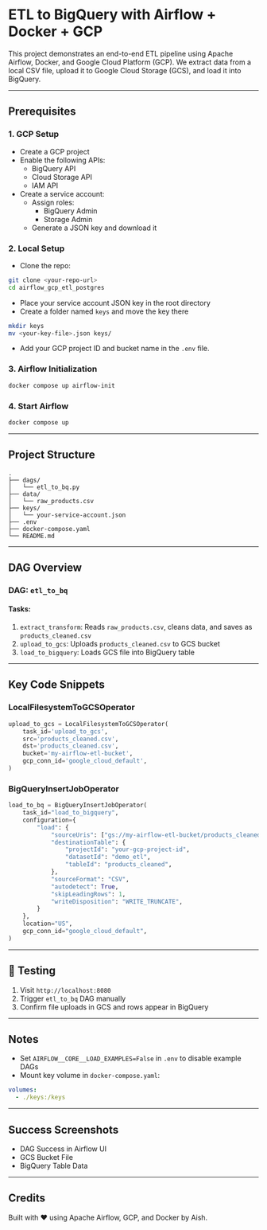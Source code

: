 # ETL to BigQuery with Airflow + Docker + GCP

This project demonstrates an end-to-end ETL pipeline using Apache Airflow, Docker, and Google Cloud Platform (GCP). We extract data from a local CSV file, upload it to Google Cloud Storage (GCS), and load it into BigQuery.

---

##  Prerequisites

### 1. GCP Setup

- Create a GCP project
- Enable the following APIs:
  - BigQuery API
  - Cloud Storage API
  - IAM API
- Create a service account:
  - Assign roles:
    - BigQuery Admin
    - Storage Admin
  - Generate a JSON key and download it

### 2. Local Setup

- Clone the repo:
```bash
git clone <your-repo-url>
cd airflow_gcp_etl_postgres
```
- Place your service account JSON key in the root directory
- Create a folder named `keys` and move the key there
```bash
mkdir keys
mv <your-key-file>.json keys/
```

- Add your GCP project ID and bucket name in the `.env` file.

### 3. Airflow Initialization

```bash
docker compose up airflow-init
```

### 4. Start Airflow

```bash
docker compose up
```

---

##  Project Structure

```
.
├── dags/
│   └── etl_to_bq.py
├── data/
│   └── raw_products.csv
├── keys/
│   └── your-service-account.json
├── .env
├── docker-compose.yaml
└── README.md
```

---

## DAG Overview

### DAG: `etl_to_bq`

#### Tasks:
1. `extract_transform`: Reads `raw_products.csv`, cleans data, and saves as `products_cleaned.csv`
2. `upload_to_gcs`: Uploads `products_cleaned.csv` to GCS bucket
3. `load_to_bigquery`: Loads GCS file into BigQuery table

---

## Key Code Snippets

### LocalFilesystemToGCSOperator

```python
upload_to_gcs = LocalFilesystemToGCSOperator(
    task_id='upload_to_gcs',
    src='products_cleaned.csv',
    dst='products_cleaned.csv',
    bucket='my-airflow-etl-bucket',
    gcp_conn_id='google_cloud_default',
)
```

### BigQueryInsertJobOperator

```python
load_to_bq = BigQueryInsertJobOperator(
    task_id="load_to_bigquery",
    configuration={
        "load": {
            "sourceUris": ["gs://my-airflow-etl-bucket/products_cleaned.csv"],
            "destinationTable": {
                "projectId": "your-gcp-project-id",
                "datasetId": "demo_etl",
                "tableId": "products_cleaned",
            },
            "sourceFormat": "CSV",
            "autodetect": True,
            "skipLeadingRows": 1,
            "writeDisposition": "WRITE_TRUNCATE",
        }
    },
    location="US",
    gcp_conn_id="google_cloud_default",
)
```

---

## 🧪 Testing

1. Visit `http://localhost:8080`
2. Trigger `etl_to_bq` DAG manually
3. Confirm file uploads in GCS and rows appear in BigQuery

---

## Notes

- Set `AIRFLOW__CORE__LOAD_EXAMPLES=False` in `.env` to disable example DAGs
- Mount key volume in `docker-compose.yaml`:

```yaml
volumes:
  - ./keys:/keys
```

---

## Success Screenshots

- DAG Success in Airflow UI
- GCS Bucket File
- BigQuery Table Data

---

## Credits

Built with ❤️ using Apache Airflow, GCP, and Docker by Aish.
